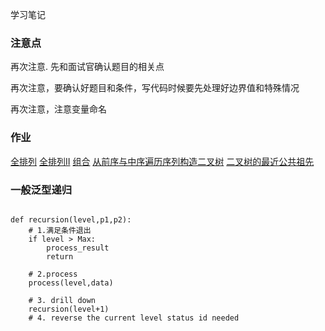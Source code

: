 学习笔记

### 注意点
再次注意. 先和面试官确认题目的相关点

再次注意，要确认好题目和条件，写代码时候要先处理好边界值和特殊情况

再次注意，注意变量命名
### 作业

[全排列](https://github.com/luobangkui/algorithm012/edit/master/Week_03/46_permute.py)
[全排列II](https://github.com/luobangkui/algorithm012/edit/master/Week_03/47_permuteUnique.py)
[组合](https://github.com/luobangkui/algorithm012/edit/master/Week_03/77_combine.py)
[从前序与中序遍历序列构造二叉树](https://github.com/luobangkui/algorithm012/edit/master/Week_03/105_buildTree.py)
[二叉树的最近公共祖先](https://github.com/luobangkui/algorithm012/edit/master/Week_03/236_lowestCommonAncestor.py)


### 一般泛型递归

```

def recursion(level,p1,p2):
    # 1.满足条件退出
    if level > Max:
        process_result
        return

    # 2.process
    process(level,data)

    # 3. drill down
    recursion(level+1)
    # 4. reverse the current level status id needed

```
